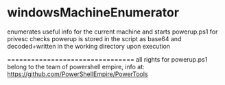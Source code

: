 # windowsMachineEnumerator
enumerates useful info for the current machine and starts powerup.ps1 for privesc checks
powerup is stored in the script as base64 and decoded+written in the working directory upon execution

================================
all rights for powerup.ps1 belong to the team of powershell empire, info at: https://github.com/PowerShellEmpire/PowerTools
